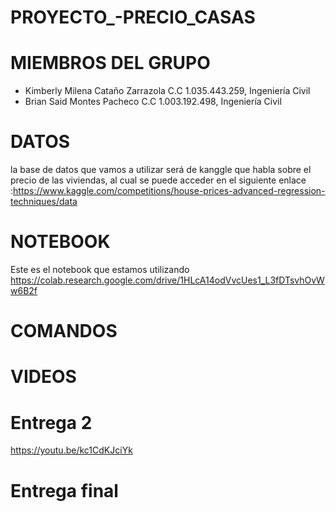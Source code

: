 # PROYECTO_-PRECIO_CASAS
# MIEMBROS DEL GRUPO
 - Kimberly Milena Cataño Zarrazola C.C 1.035.443.259, Ingeniería Civil
 - Brian Said Montes Pacheco C.C 1.003.192.498, Ingeniería Civil
# DATOS
la base de datos que vamos a utilizar será de  kanggle que habla sobre el precio de las viviendas, al cual se puede acceder en el siguiente enlace :https://www.kaggle.com/competitions/house-prices-advanced-regression-techniques/data
# NOTEBOOK
Este es el notebook que estamos utilizando https://colab.research.google.com/drive/1HLcA14odVvcUes1_L3fDTsvhOvWw6B2f
# COMANDOS

# VIDEOS
# Entrega 2
https://youtu.be/kc1CdKJciYk
# Entrega final
